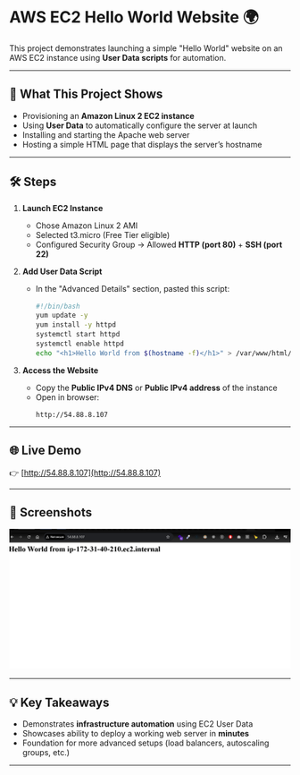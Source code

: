 # AWS EC2 Hello World Website 🌍

This project demonstrates launching a simple "Hello World" website on an AWS EC2 instance using **User Data scripts** for automation.

---

## 🚀 What This Project Shows

- Provisioning an **Amazon Linux 2 EC2 instance**
- Using **User Data** to automatically configure the server at launch
- Installing and starting the Apache web server
- Hosting a simple HTML page that displays the server’s hostname

---

## 🛠️ Steps

1. **Launch EC2 Instance**

   - Chose Amazon Linux 2 AMI
   - Selected t3.micro (Free Tier eligible)
   - Configured Security Group → Allowed **HTTP (port 80)** + **SSH (port 22)**

2. **Add User Data Script**

   - In the "Advanced Details" section, pasted this script:
     ```bash
     #!/bin/bash
     yum update -y
     yum install -y httpd
     systemctl start httpd
     systemctl enable httpd
     echo "<h1>Hello World from $(hostname -f)</h1>" > /var/www/html/index.html
     ```

3. **Access the Website**
   - Copy the **Public IPv4 DNS** or **Public IPv4 address** of the instance
   - Open in browser:
     ```
     http://54.88.8.107
     ```

---

## 🌐 Live Demo

👉 [http://54.88.8.107](http://54.88.8.107)

---

## 📸 Screenshots

![EC2 Website Screenshot](screenshot.png)

---

## 💡 Key Takeaways

- Demonstrates **infrastructure automation** using EC2 User Data
- Showcases ability to deploy a working web server in **minutes**
- Foundation for more advanced setups (load balancers, autoscaling groups, etc.)

---
